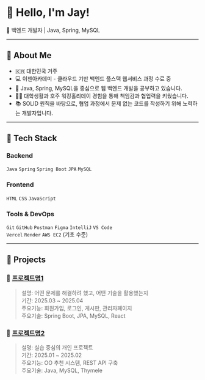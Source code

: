 # 👋 Hello, I'm Jay!

🎯 백엔드 개발자 | Java, Spring, MySQL

---

## 📌 About Me

- 🇰🇷 대한민국 거주
- 💻 이젠아카데미 - 클라우드 기반 백엔드 풀스택 웹서비스 과정 수료 중
- 🌱 Java, Spring, MySQL을 중심으로 웹 백엔드 개발을 공부하고 있습니다.
- 🧑‍🔧 대학생활과 호주 워킹홀리데이 경험을 통해 책임감과 협업력을 키웠습니다.
- 📚 SOLID 원칙을 바탕으로, 협업 과정에서 문제 없는 코드를 작성하기 위해 노력하는 개발자입니다.

---

## 🧰 Tech Stack

### Backend
`Java` `Spring` `Spring Boot` `JPA` `MySQL`

### Frontend
`HTML` `CSS` `JavaScript`

### Tools & DevOps
`Git` `GitHub` `Postman` `Figma` `IntelliJ` `VS Code`  
`Vercel` `Render` `AWS EC2` (기초 수준)

---

## 💼 Projects

### 📌 [프로젝트명1](https://github.com/username/project1)
> 설명: 어떤 문제를 해결하려 했고, 어떤 기술을 활용했는지  
> 기간: 2025.03 ~ 2025.04  
> 주요기능: 회원가입, 로그인, 게시판, 관리자페이지  
> 주요기술: Spring Boot, JPA, MySQL, React

### 📌 [프로젝트명2](https://github.com/username/project2)
> 설명: 실습 중심의 개인 프로젝트  
> 기간: 2025.01 ~ 2025.02  
> 주요기능: OO 추천 시스템, REST API 구축  
> 주요기술: Java, MySQL, Thymele
